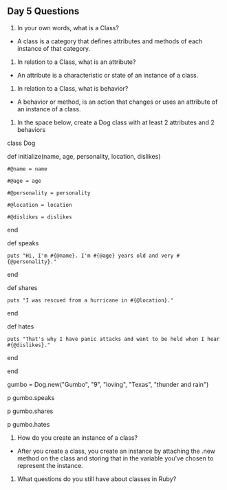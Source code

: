## Day 5 Questions

1. In your own words, what is a Class?

- A class is a category that defines attributes and methods of each instance of that category.

1. In relation to a Class, what is an attribute?

- An attribute is a characteristic or state of an instance of a class.

1. In relation to a Class, what is behavior?

- A behavior or method, is an action that changes or uses an attribute of an instance of a class.

1. In the space below, create a Dog class with at least 2 attributes and 2 behaviors


class Dog

  def initialize(name, age, personality, location, dislikes)

    #@name = name

    #@age = age

    #@personality = personality

    #@location = location

    #@dislikes = dislikes

  end

  def speaks

    puts "Hi, I'm #{@name}. I'm #{@age} years old and very #{@personality}."

  end

  def shares

    puts "I was rescued from a hurricane in #{@location}."

  end

  def hates

    puts "That's why I have panic attacks and want to be held when I hear #{@dislikes}."

  end

end

  gumbo = Dog.new("Gumbo", "9", "loving", "Texas", "thunder and rain")

  p gumbo.speaks

  p gumbo.shares

  p gumbo.hates

1. How do you create an instance of a class?

- After you create a class, you create an instance by attaching the .new method
on the class and storing that in the variable you've chosen to represent the
instance.

1. What questions do you still have about classes in Ruby?
